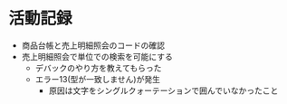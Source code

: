 # 活動記録

- 商品台帳と売上明細照会のコードの確認
- 売上明細照会で単位での検索を可能にする
  - デバックのやり方を教えてもらった
  - エラー13(型が一致しません)が発生
    - 原因は文字をシングルクォーテーションで囲んでいなかったこと